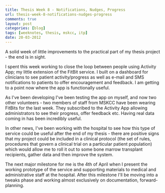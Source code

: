 ```yaml
---
title: Thesis Week 8 - Notifications, Nudges, Progress
url: thesis-week-8-notifications-nudges-progress
comments: true
layout: post
categories: [blog]
tags: [weeknotes, thesis, mskcc, itp]
date: 20-03-2012
---
```

<p class="intro">A solid week of little improvements to the practical part of my thesis project - the end is in sight. </p>
I spent this week working to close the loop between people using Activity App; my little extension of the FitBit service. I built on a dashboard for clinicians to see patient activity/progress as well as e-mail and SMS notifications to patients to offer encouragement and feedback. I am getting to a point now where the app is functionally useful. 

As I've been developing I've been testing the app on myself, and now two other volunteers - two members of staff from MSKCC have been wearing FitBits for the last week. They subscribed to the Activity App allowing administrators to see their progress, offer feedback etc. Having real data coming in has been incredibly useful. 

In other news, I've been working with the hospital to see how this type of service could be useful after the end of my thesis - there are positive signs that my project could be included in a clinical protocol (the set of rules, procedures that govern a clinical trial on a particular patient population) which would allow me to roll it out to some bone marrow transplant recipients, gather data and then improve the system. 

The next major milestone for me is the 4th of April when I present the working prototype of the service and supporting materials to medical and administrative staff at the hospital. After this milestone I'll be moving into a tweaks phase and working almost exclusively on documentation, forward-planning.

